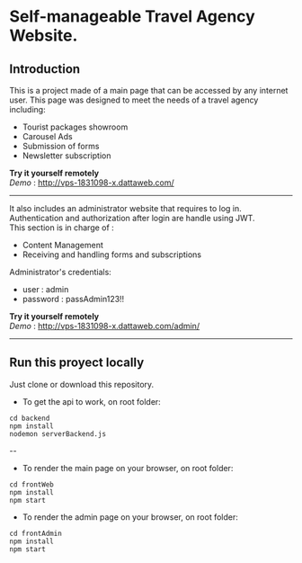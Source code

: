 # Self-manageable Travel Agency Website.


## Introduction

This is a project made of a main page that can be accessed by any internet user.
This page was designed to meet the needs of a travel agency including:
- Tourist packages showroom
- Carousel Ads
- Submission of forms
- Newsletter subscription


**Try it yourself remotely**   
*Demo* : http://vps-1831098-x.dattaweb.com/

---

It also includes an administrator website that requires to log in. Authentication and authorization after login are handle using JWT.     
This section is in charge of :
- Content Management
- Receiving and handling forms and subscriptions

Administrator's credentials:

- user     : admin
- password : passAdmin123!!

**Try it yourself remotely**   
*Demo* : http://vps-1831098-x.dattaweb.com/admin/

---

## Run this proyect locally

Just clone or download this repository.

- To get the api to work, on root folder:

```
cd backend
npm install
nodemon serverBackend.js
```

-- 

- To render the main page on your browser, on root folder:

```
cd frontWeb
npm install
npm start
```


- To render the admin page on your browser, on root folder:

```
cd frontAdmin
npm install
npm start
```








